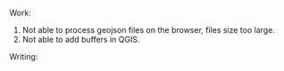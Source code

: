 Work:
1. Not able to process geojson files on the browser, files size too large. 
2. Not able to add buffers in QGIS.

Writing:
